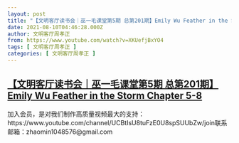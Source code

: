 ```yaml
---
layout: post
title: "【文明客厅读书会｜巫一毛课堂第5期 总第201期】Emily Wu Feather in the Storm Chapter 5-8"
date: 2021-08-10T04:46:28.000Z
author: 文明客厅周孝正
from: https://www.youtube.com/watch?v=XKUefjBxYO4
tags: [ 文明客厅周孝正 ]
categories: [ 文明客厅周孝正 ]
---
```

<!--1628570788000-->
[【文明客厅读书会｜巫一毛课堂第5期 总第201期】Emily Wu Feather in the Storm Chapter 5-8](https://www.youtube.com/watch?v=XKUefjBxYO4)
------

<div>
加入会员，是对我们制作高质量视频最大的支持：https://www.youtube.com/channel/UCBtIsU8tuFzE0U8spSUUbZw/join联系邮箱：zhaomin1048576@gmail.com
</div>
